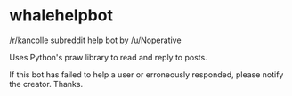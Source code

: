 # whalehelpbot
/r/kancolle subreddit help bot by /u/Noperative

Uses Python's praw library to read and reply to posts.

If this bot has failed to help a user or erroneously responded, please notify
the creator. Thanks.